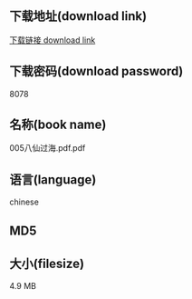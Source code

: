 ## 下载地址(download link)
[下载链接 download link](https://voluble-croquembouche-d321dc.netlify.app/?s=005%E5%85%AB%E4%BB%99%E8%BF%87%E6%B5%B7.pdf)

## 下载密码(download password)
8078

## 名称(book name)
005八仙过海.pdf.pdf

## 语言(language)
chinese

## MD5


## 大小(filesize)
4.9 MB
